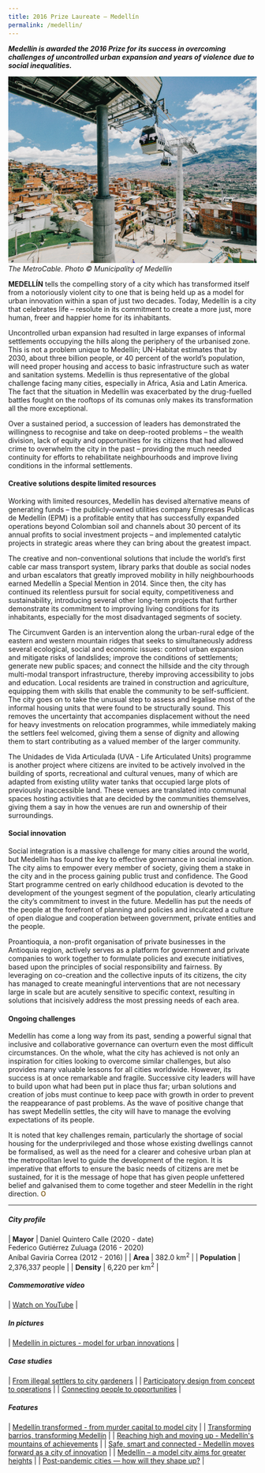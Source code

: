 ```yaml
---
title: 2016 Prize Laureate — Medellín
permalink: /medellin/
--- 
```


***Medellín is awarded the 2016 Prize for its success in overcoming challenges of uncontrolled urban expansion and years of violence due to social inequalities.***

![Medellín](/images/laureates/medellin.jpg)*The MetroCable. Photo © Municipality of Medellín*

**MEDELLÍN** tells the compelling story of a city which has transformed itself from a notoriously violent city to one that is being held up as a model for urban innovation within a span of just two decades. Today, Medellín is a city that celebrates life – resolute in its commitment to create a more just, more human, freer and happier home for its inhabitants. 

Uncontrolled urban expansion had resulted in large expanses of informal settlements occupying the hills along the periphery of the urbanised zone. This is not a problem unique to Medellín; UN-Habitat estimates that by 2030, about three billion people, or 40 percent of the world’s population, will need proper housing and access to basic infrastructure such as water and sanitation systems. Medellín is thus representative of the global challenge facing many cities, especially in Africa, Asia and Latin America. The fact that the situation in Medellín was exacerbated by the drug-fuelled battles fought on the rooftops of its comunas only makes its transformation all the more exceptional. 

Over a sustained period, a succession of leaders has demonstrated the willingness to recognise and take on deep-rooted problems – the wealth division, lack of equity and opportunities for its citizens that had allowed crime to overwhelm the city in the past – providing the much needed continuity for efforts to rehabilitate neighbourhoods and improve living conditions in the informal settlements. 

#### **Creative solutions despite limited resources**

Working with limited resources, Medellín has devised alternative means of generating funds – the publicly-owned utilities company Empresas Publicas de Medellín (EPM) is a profitable entity that has successfully expanded operations beyond Colombian soil and channels about 30 percent of its annual profits to social investment projects – and implemented catalytic projects in strategic areas where they can bring about the greatest impact. 

The creative and non-conventional solutions that include the world’s first cable car mass transport system, library parks that double as social nodes and urban escalators that greatly improved mobility in hilly neighbourhoods earned Medellín a Special Mention in 2014. Since then, the city has continued its relentless pursuit for social equity, competitiveness and sustainability, introducing several other long-term projects that further demonstrate its commitment to improving living conditions for its inhabitants, especially for the most disadvantaged segments of society. 

The Circumvent Garden is an intervention along the urban-rural edge of the eastern and western mountain ridges that seeks to simultaneously address several ecological, social and economic issues: control urban expansion and mitigate risks of landslides; improve the conditions of settlements; generate new public spaces; and connect the hillside and the city through multi-modal transport infrastructure, thereby improving accessibility to jobs and education. Local residents are trained in construction and agriculture, equipping them with skills that enable the community to be self-sufficient. The city goes on to take the unusual step to assess and legalise most of the informal housing units that were found to be structurally sound. This removes the uncertainty that accompanies displacement without the need for heavy investments on relocation programmes, while immediately making the settlers feel welcomed, giving them a sense of dignity and allowing them to start contributing as a valued member of the larger community. 

The Unidades de Vida Articulada (UVA - Life Articulated Units) programme is another project where citizens are invited to be actively involved in the building of sports, recreational and cultural venues, many of which are adapted from existing utility water tanks that occupied large plots of previously inaccessible land. These venues are translated into communal spaces hosting activities that are decided by the communities themselves, giving them a say in how the venues are run and ownership of their surroundings. 

#### **Social innovation**

Social integration is a massive challenge for many cities around the world, but Medellín has found the key to effective governance in social innovation. The city aims to empower every member of society, giving them a stake in the city and in the process gaining public trust and confidence. The Good Start programme centred on early childhood education is devoted to the development of the youngest segment of the population, clearly articulating the city’s commitment to invest in the future. Medellín has put the needs of the people at the forefront of planning and policies and inculcated a culture of open dialogue and cooperation between government, private entities and the people. 

Proantioquia, a non-profit organisation of private businesses in the Antioquia region, actively serves as a platform for government and private companies to work together to formulate policies and execute initiatives, based upon the principles of social responsibility and fairness. By leveraging on co-creation and the collective inputs of its citizens, the city has managed to create meaningful interventions that are not necessary large in scale but are acutely sensitive to specific context, resulting in solutions that incisively address the most pressing needs of each area. 

#### **Ongoing challenges**

Medellín has come a long way from its past, sending a powerful signal that inclusive and collaborative governance can overturn even the most difficult circumstances. On the whole, what the city has achieved is not only an inspiration for cities looking to overcome similar challenges, but also provides many valuable lessons for all cities worldwide. However, its success is at once remarkable and fragile. Successive city leaders will have to build upon what had been put in place thus far; urban solutions and creation of jobs must continue to keep pace with growth in order to prevent the reappearance of past problems. As the wave of positive change that has swept Medellín settles, the city will have to manage the evolving expectations of its people. 

It is noted that key challenges remain, particularly the shortage of social housing for the underprivileged and those whose existing dwellings cannot be formalised, as well as the need for a clearer and cohesive urban plan at the metropolitan level to guide the development of the region. It is imperative that efforts to ensure the basic needs of citizens are met be sustained, for it is the message of hope that has given people unfettered belief and galvanised them to come together and steer Medellín in the right direction. **<font color="#967942">O</font>**

---

##### **City profile**

| **Mayor** | Daniel Quintero Calle (2020 - date) <br> Federico Gutiérrez Zuluaga (2016 - 2020) <br> Aníbal Gaviria Correa (2012 - 2016) |
| **Area** | 382.0 km<sup>2</sup> |
| **Population** | 2,376,337 people | 
| **Density** | 6,220 per km<sup>2</sup> |

##### **Commemorative video** 

| [Watch on YouTube](https://www.youtube.com/watch?v=P5BzIa90x1A) |

##### **In pictures** 

| [Medellín in pictures - model for urban innovations](/resources/in-pictures/medellin/) |

##### **Case studies** 

| [From illegal settlers to city gardeners](/resources/case-studies/circumvent-garden/) |
| [Participatory design from concept to operations](/resources/case-studies/uva/) |
| [Connecting people to opportunities](/resources/case-studies/metrocable/) |

##### **Features** 

| [Medellín transformed - from murder capital to model city](/resources/features/medellin-transformed/) |
| [Transforming barrios, transforming Medellín](/resources/features/transforming-barrios-transforming-medellin/) |
| [Reaching high and moving up - Medellín's mountains of achievements](/resources/features/reaching-high-moving-up/) |
| [Safe, smart and connected - Medellín moves forward as a city of innovation](/resources/features/safe-smart-connected/) |
| [Medellín – a model city aims for greater heights](/resources/features/medellin-model-city-greater-heights/) |
| [Post-pandemic cities — how will they shape up?](/resources/features/post-pandemic-cities/) |
